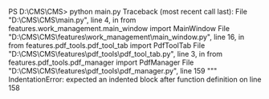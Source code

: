 PS D:\CMS\CMS> python main.py
Traceback (most recent call last):
  File "D:\CMS\CMS\main.py", line 4, in <module>
    from features.work_management.main_window import MainWindow
  File "D:\CMS\CMS\features\work_management\main_window.py", line 16, in <module>
    from features.pdf_tools.pdf_tool_tab import PdfToolTab
  File "D:\CMS\CMS\features\pdf_tools\pdf_tool_tab.py", line 3, in <module>
    from features.pdf_tools.pdf_manager import PdfManager
  File "D:\CMS\CMS\features\pdf_tools\pdf_manager.py", line 159
    """
IndentationError: expected an indented block after function definition on line 158